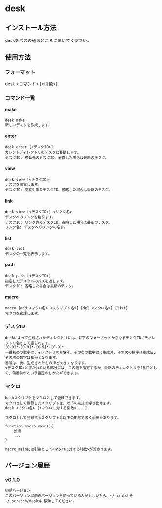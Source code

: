 # desk
## インストール方法
deskをパスの通るところに置いてください。

## 使用方法
### フォーマット
  desk <コマンド> [<引数>]  

### コマンド一覧

#### make
	desk make
	新しいデスクを作成します。  

#### enter
	desk enter [<デスクID>]
	カレントディレクトリをデスクに移動します。  
	デスクID: 移動先のデスクID、省略した場合は最新のデスク。

#### view
	desk view [<デスクID>]
	デスクを閲覧します。  
	デスクID: 閲覧対象のデスクID、省略した場合は最新のデスク。

#### link
	desk view [<デスクID>] <リンク名>
	デスクへのリンクを貼ります。  
	デスクID: リンク先のデスクID、省略した場合は最新のデスク。
	リンク名: デスクへのリンクの名前。

#### list
	desk list
	デスクの一覧を表示します。  

#### path
	desk path [<デスクID>]
	指定したデスクへのパスを返します。
	デスクID: 省略した場合は最新のデスク。

#### macro
	macro [add <マクロ名> <スクリプト名>] [del <マクロ名>] [list]
	マクロを管理します。 

### デスクID
	deskによって生成されたディレクトリには、以下のフォーマットからなるデスクIDがディレクトリ名として振られます。
	[0-9]*-[0-9]*-[0-9]*-[0-9]*
	一番初めの数字はディレクトリの生成年、その次の数字はに生成月、その次の数字は生成日、その次の数字は番号となります。
	番号は、後に生成されたものほど大きくなります。  
	<デスクID>と書かれている部分には、この値を指定するか、最新のディレクトリを0番目として、何番前かという指定のしかたができます。

### マクロ
	bashスクリプトをマクロとして登録できます。
	マクロとして登録したスクリプトは、以下の形式で呼び出せます。
	desk <マクロ名> [<マクロに対する引数> ...]

	マクロとして登録するスクリプトは以下の形式で書く必要があります。

	function macro_main(){
		処理
		...
	}

	macro_mainには引数として<マクロに対する引数>が渡されます。

## バージョン履歴
### v0.1.0
	初期バージョン  
	このバージョン以前のバージョンを使っている人がもしいたら、~/scratchを~/.scratch/desksに移動してください。  
